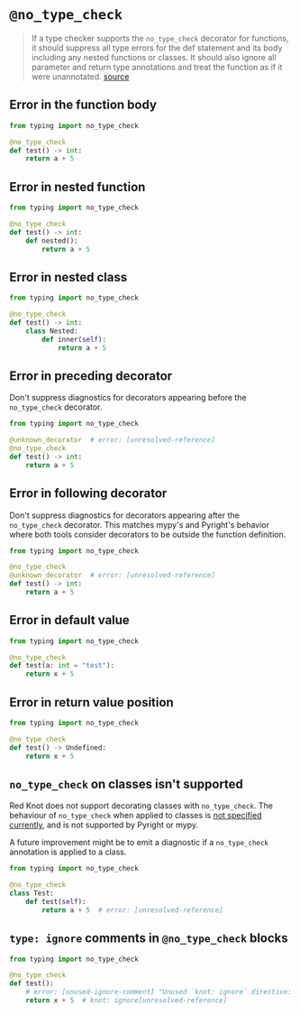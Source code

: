 # `@no_type_check`

> If a type checker supports the `no_type_check` decorator for functions, it should suppress all
> type errors for the def statement and its body including any nested functions or classes. It
> should also ignore all parameter and return type annotations and treat the function as if it were
> unannotated. [source](https://typing.readthedocs.io/en/latest/spec/directives.html#no-type-check)

## Error in the function body

```py
from typing import no_type_check

@no_type_check
def test() -> int:
    return a + 5
```

## Error in nested function

```py
from typing import no_type_check

@no_type_check
def test() -> int:
    def nested():
        return a + 5
```

## Error in nested class

```py
from typing import no_type_check

@no_type_check
def test() -> int:
    class Nested:
        def inner(self):
            return a + 5
```

## Error in preceding decorator

Don't suppress diagnostics for decorators appearing before the `no_type_check` decorator.

```py
from typing import no_type_check

@unknown_decorator  # error: [unresolved-reference]
@no_type_check
def test() -> int:
    return a + 5
```

## Error in following decorator

Don't suppress diagnostics for decorators appearing after the `no_type_check` decorator. This
matches mypy's and Pyright's behavior where both tools consider decorators to be outside the
function definition.

```py
from typing import no_type_check

@no_type_check
@unknown_decorator  # error: [unresolved-reference]
def test() -> int:
    return a + 5
```

## Error in default value

```py
from typing import no_type_check

@no_type_check
def test(a: int = "test"):
    return x + 5
```

## Error in return value position

```py
from typing import no_type_check

@no_type_check
def test() -> Undefined:
    return x + 5
```

## `no_type_check` on classes isn't supported

Red Knot does not support decorating classes with `no_type_check`. The behaviour of `no_type_check`
when applied to classes is
[not specified currently](https://typing.readthedocs.io/en/latest/spec/directives.html#no-type-check),
and is not supported by Pyright or mypy.

A future improvement might be to emit a diagnostic if a `no_type_check` annotation is applied to a
class.

```py
from typing import no_type_check

@no_type_check
class Test:
    def test(self):
        return a + 5  # error: [unresolved-reference]
```

## `type: ignore` comments in `@no_type_check` blocks

```py
from typing import no_type_check

@no_type_check
def test():
    # error: [unused-ignore-comment] "Unused `knot: ignore` directive: 'unresolved-reference'"
    return x + 5  # knot: ignore[unresolved-reference]
```
